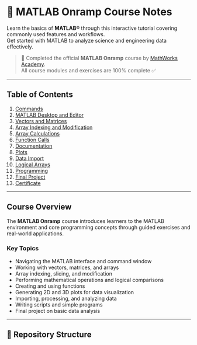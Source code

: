 # 🧠 MATLAB Onramp Course Notes

<!-- ![matlab-banner](https://upload.wikimedia.org/wikipedia/commons/2/21/Matlab_Logo.png) -->

Learn the basics of **MATLAB®** through this interactive tutorial covering commonly used features and workflows.  
Get started with MATLAB to analyze science and engineering data effectively.

> 🏅 Completed the official **MATLAB Onramp** course by [MathWorks Academy](https://matlabacademy.mathworks.com/).  
> All course modules and exercises are 100% complete ✅

---

## Table of Contents
1. [Commands](./01-Commands/)
2. [MATLAB Desktop and Editor](./02-Matlab-Desktop-and-Editor/)
3. [Vectors and Matrices](./03-Vectors-and-Matrices/)
4. [Array Indexing and Modification](./04-Array-Indexing-and-Modification/)
5. [Array Calculations](./05-Array-Calculations/)
6. [Function Calls](./06-Function-Calls/)
7. [Documentation](./07-Documentation/)
8. [Plots](./08-Plots/)
9. [Data Import](./09-Data-Import/)
10. [Logical Arrays](./10-Logical-Arrays/)
11. [Programming](./11-Programming/)
12. [Final Project](./12-Final-Project/)
13. [Certificate](./Certificate-MATLAB-Onramp.pdf)

---

## Course Overview

The **MATLAB Onramp** course introduces learners to the MATLAB environment and core programming concepts through guided exercises and real-world applications.

### Key Topics
- Navigating the MATLAB interface and command window  
- Working with vectors, matrices, and arrays  
- Array indexing, slicing, and modification  
- Performing mathematical operations and logical comparisons  
- Creating and using functions  
- Generating 2D and 3D plots for data visualization  
- Importing, processing, and analyzing data  
- Writing scripts and simple programs  
- Final project on basic data analysis  

---

## 📁 Repository Structure

